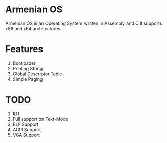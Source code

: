 # Armenian OS
  Armenian OS is an Operating System written in Assembly and C
  It supports x86 and x64 architectures
  
# Features
  1. Bootloader
  2. Printing String 
  3. Global Descriptor Table
  4. Simple Paging
  
# TODO
  1. IDT
  2. Full support on Text-Mode
  3. ELF Support
  4. ACPI Support
  5. VGA Support
  
